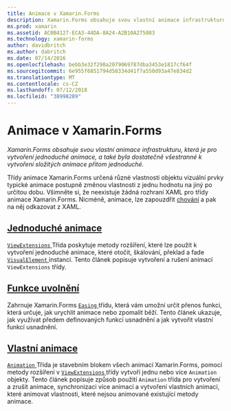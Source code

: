 ```yaml
---
title: Animace v Xamarin.Forms
description: Xamarin.Forms obsahuje svou vlastní animace infrastrukturu, která je pro vytvoření jednoduché animace, a také byla dostatečně všestranné k vytvoření složitých animace přitom jednoduché.
ms.prod: xamarin
ms.assetid: AC0B4127-ECA3-44DA-8A24-A2B10A275083
ms.technology: xamarin-forms
author: davidbritch
ms.author: dabritch
ms.date: 07/14/2016
ms.openlocfilehash: bebb3e32f298a2079069787dba3453e1817cf64f
ms.sourcegitcommit: 6e955f6851794d58334d41f7a550d93a47e834d2
ms.translationtype: MT
ms.contentlocale: cs-CZ
ms.lasthandoff: 07/12/2018
ms.locfileid: "38998289"
---
```

# <a name="animation-in-xamarinforms"></a>Animace v Xamarin.Forms

_Xamarin.Forms obsahuje svou vlastní animace infrastrukturu, která je pro vytvoření jednoduché animace, a také byla dostatečně všestranné k vytvoření složitých animace přitom jednoduché._

Třídy animace Xamarin.Forms určená různé vlastnosti objektu vizuální prvky typické animace postupně změnou vlastnosti z jednu hodnotu na jiný po určitou dobu. Všimněte si, že neexistuje žádná rozhraní XAML pro třídy animace Xamarin.Forms. Nicméně, animace, lze zapouzdřit [chování](~/xamarin-forms/app-fundamentals/behaviors/index.md) a pak na něj odkazovat z XAML.

## <a name="simple-animationssimplemd"></a>[Jednoduché animace](simple.md)

[ `ViewExtensions` ](xref:Xamarin.Forms.ViewExtensions) Třída poskytuje metody rozšíření, které lze použít k vytvoření jednoduché animace, které otočit, škálování, překlad a fade [ `VisualElement` ](xref:Xamarin.Forms.VisualElement) instancí. Tento článek popisuje vytvoření a rušení animací `ViewExtensions` třídy.

## <a name="easing-functionseasingmd"></a>[Funkce uvolnění](easing.md)

Zahrnuje Xamarin.Forms [ `Easing` ](xref:Xamarin.Forms.Easing) třídu, která vám umožní určit přenos funkci, která určuje, jak urychlit animace nebo zpomalit běží. Tento článek ukazuje, jak využívat předem definovaných funkcí usnadnění a jak vytvořit vlastní funkcí usnadnění.

## <a name="custom-animationscustommd"></a>[Vlastní animace](custom.md)

[ `Animation` ](xref:Xamarin.Forms.Animation) Třída je stavebním blokem všech animací Xamarin.Forms, pomocí metody rozšíření v [ `ViewExtensions` ](xref:Xamarin.Forms.ViewExtensions) třídy vytvoří jednu nebo více `Animation` objekty. Tento článek popisuje způsob použití `Animation` třída pro vytvoření a zrušit animace, synchronizaci více animací a vytvoření vlastních animací, které animovat vlastnosti, které nejsou animované existující metody animace.
